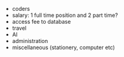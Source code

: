 - coders
- salary:  1 full time position and 2 part time?
- access fee to database
- travel 
- AI 
- administration
- miscellaneous (stationery, computer etc)


